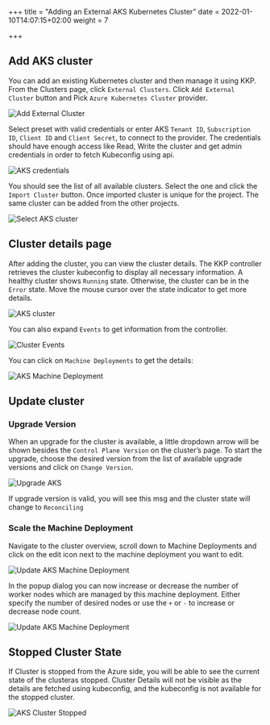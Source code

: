 +++
title = "Adding an External AKS Kubernetes Cluster"
date = 2022-01-10T14:07:15+02:00
weight = 7

+++

## Add AKS cluster

You can add an existing Kubernetes cluster and then manage it using KKP. From the Clusters page, click `External Clusters`.
Click `Add External Cluster` button and Pick `Azure Kubernetes Cluster` provider.

![Add External Cluster](/img/kubermatic/master/tutorials/external_clusters/add_external_cluster.png "Add External Cluster")

Select preset with valid credentials or enter AKS `Tenant ID`, `Subscription ID`, `Client ID` and  `Client Secret`, to connect to the provider.
The credentials should have enough access like Read, Write the cluster and get admin credentials in order to fetch Kubeconfig using api.

![AKS credentials](/img/kubermatic/master/tutorials/external_clusters/aks_credentials.png "AKS credentials")

You should see the list of all available clusters. Select the one and click the `Import Cluster` button. Once imported cluster
is unique for the project. The same cluster can be added from the other projects.

![Select AKS cluster](/img/kubermatic/master/tutorials/external_clusters/select_aks_cluster.png "Select AKS cluster")

## Cluster details page

After adding the cluster, you can view the cluster details. The KKP controller retrieves the cluster kubeconfig to display all necessary information. A healthy cluster shows `Running` state. 
Otherwise, the cluster can be in the `Error` state. Move the mouse cursor over the state indicator to get more details.

![AKS cluster](/img/kubermatic/master/tutorials/external_clusters/aks_details.png "AKS cluster")

You can also expand `Events` to get information from the controller.

![Cluster Events](/img/kubermatic/master/tutorials/external_clusters/events.png "Cluster Events")

You can click on `Machine Deployments` to get the details:

![AKS Machine Deployment](/img/kubermatic/master/tutorials/external_clusters/aks_machine_deployments.png "AKS Machine Deployment")

## Update cluster

### Upgrade Version

When an upgrade for the cluster is available, a little dropdown arrow will be shown besides the `Control Plane Version` on the cluster’s page.
To start the upgrade, choose the desired version from the list of available upgrade versions and click on `Change Version`.

![Upgrade AKS](/img/kubermatic/master/tutorials/external_clusters/upgrade_aks.png "Upgrade AKS")

If upgrade version is valid, you will see this msg and the cluster state will change to `Reconciling`

### Scale the Machine Deployment

Navigate to the cluster overview, scroll down to Machine Deployments and click on the edit icon next to the machine deployment you want to edit.

![Update AKS Machine Deployment](/img/kubermatic/master/tutorials/external_clusters/edit_md.png "Update AKS Machine Deployment")

In the popup dialog you can now increase or decrease the number of worker nodes which are managed by this machine deployment.
Either specify the number of desired nodes or use the `+` or `-` to increase or decrease node count.

![Update AKS Machine Deployment](/img/kubermatic/master/tutorials/external_clusters/update_aks_md.png "Update AKS Machine Deployment")

## Stopped Cluster State

If Cluster is stopped from the Azure side, you will be able to see the current state of the clusteras stopped.
Cluster Details will not be visible as the details are fetched using kubeconfig, and the kubeconfig is not available for the stopped cluster.

![AKS Cluster Stopped](/img/kubermatic/master/tutorials/external_clusters/aks_stopped.png "AKS Cluster Stopped")
